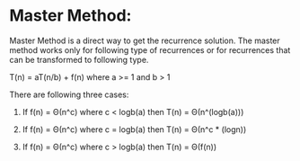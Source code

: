 Master Method:
================================================
Master Method is a direct way to get the recurrence solution. The master method works only for following type of recurrences or for recurrences that can be transformed to following type.

T(n) = aT(n/b) + f(n) where a >= 1 and b > 1

There are following three cases:
1. If f(n) = Θ(n^c) where c < logb(a) then T(n) = Θ(n^(logb(a)))

2. If f(n) = Θ(n^c) where c = logb(a) then T(n) = Θ(n^c * (logn))

3. If f(n) = Θ(n^c) where c > logb(a) then T(n) = Θ(f(n))
